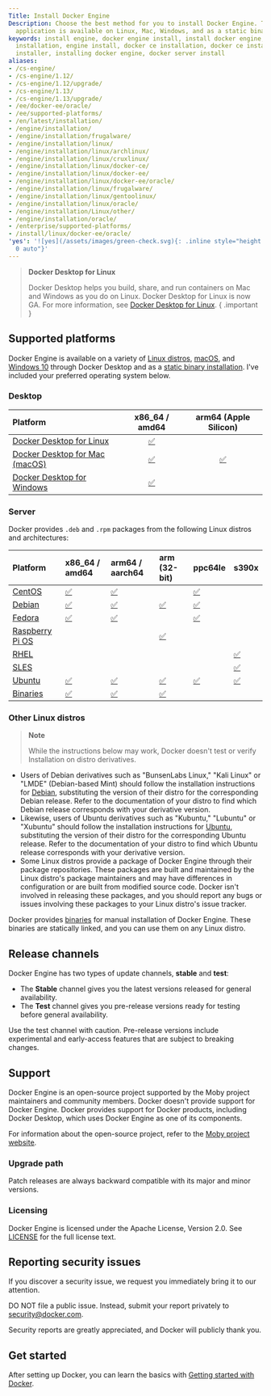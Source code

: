 ```yaml
---
Title: Install Docker Engine
Description: Choose the best method for you to install Docker Engine. This client-server
  application is available on Linux, Mac, Windows, and as a static binary.
keywords: install engine, docker engine install, install docker engine, docker-engine
  installation, engine install, docker ce installation, docker ce install, engine
  installer, installing docker engine, docker server install
aliases:
- /cs-engine/
- /cs-engine/1.12/
- /cs-engine/1.12/upgrade/
- /cs-engine/1.13/
- /cs-engine/1.13/upgrade/
- /ee/docker-ee/oracle/
- /ee/supported-platforms/
- /en/latest/installation/
- /engine/installation/
- /engine/installation/frugalware/
- /engine/installation/linux/
- /engine/installation/linux/archlinux/
- /engine/installation/linux/cruxlinux/
- /engine/installation/linux/docker-ce/
- /engine/installation/linux/docker-ee/
- /engine/installation/linux/docker-ee/oracle/
- /engine/installation/linux/frugalware/
- /engine/installation/linux/gentoolinux/
- /engine/installation/linux/oracle/
- /engine/installation/Linux/other/
- /engine/installation/oracle/
- /enterprise/supported-platforms/
- /install/linux/docker-ee/oracle/
'yes': '![yes](/assets/images/green-check.svg){: .inline style="height: 14px; margin:
  0 auto"}'
---
```


> **Docker Desktop for Linux**
>
> Docker Desktop helps you build, share, and run containers on Mac and
> Windows as you do on Linux. Docker Desktop for
> Linux is now GA. For more information, see
[Docker Desktop for Linux](../../desktop/install/linux-install.md).
{ .important }

## Supported platforms

Docker Engine is available on a variety of [Linux distros](../../desktop/install/linux-install.md),
[macOS](../../desktop/install/mac-install.md), and [Windows 10](../../desktop/install/windows-install.md)
through Docker Desktop and as a [static binary installation](binaries.md). I've included
your preferred operating system below.

### Desktop


| Platform                                                               |                    x86_64 / amd64                     |               arm64 (Apple Silicon)               |
| :--------------------------------------------------------------------- | :---------------------------------------------------: | :-----------------------------------------------: |
| [Docker Desktop for Linux](../../desktop/install/linux-install.md)     |  [ ✅  ](../../desktop/install/linux-install.md)  |                                                   |
| [Docker Desktop for Mac (macOS)](../../desktop/install/mac-install.md) |   [ ✅  ](../../desktop/install/mac-install.md)   | [ ✅  ](../../desktop/install/mac-install.md) |
| [Docker Desktop for Windows](../../desktop/install/windows-install.md) | [ ✅  ](../../desktop/install/windows-install.md) |                                                   |

### Server

Docker provides `.deb` and `.rpm` packages from the following Linux distros
and architectures:

| Platform                              | x86_64 / amd64         | arm64 / aarch64        | arm (32-bit)                    | ppc64le                | s390x                  |
| :------------------------------------ | :--------------------- | :--------------------- | :------------------------------ | :--------------------- | :--------------------- |
| [CentOS](centos.md)                   | [ ✅  ](centos.md) | [ ✅  ](centos.md) |                                 | [ ✅  ](centos.md) |                        |
| [Debian](debian.md)                   | [ ✅  ](debian.md) | [ ✅  ](debian.md) | [ ✅  ](debian.md)          | [ ✅  ](debian.md) |                        |
| [Fedora](fedora.md)                   | [ ✅  ](fedora.md) | [ ✅  ](fedora.md) |                                 | [ ✅  ](fedora.md) |                        |
| [Raspberry Pi OS](raspberry-pi-os.md) |                        |                        | [ ✅  ](raspberry-pi-os.md) |                        |                        |
| [RHEL](rhel.md)                       |                        |                        |                                 |                        | [ ✅  ](rhel.md)   |
| [SLES](sles.md)                       |                        |                        |                                 |                        | [ ✅  ](sles.md)   |
| [Ubuntu](ubuntu.md)                   | [ ✅  ](ubuntu.md) | [ ✅  ](ubuntu.md) | [ ✅  ](ubuntu.md)          | [ ✅  ](ubuntu.md) | [ ✅  ](ubuntu.md) |
| [Binaries](binaries.md)               | [ ✅  ](binaries.md) | [ ✅  ](binaries.md) | [ ✅  ](binaries.md)          |                        |                        |

### Other Linux distros

> **Note**
>
> While the instructions below may work, Docker doesn't test or verify
> Installation on distro derivatives.

- Users of Debian derivatives such as "BunsenLabs Linux," "Kali Linux" or 
  "LMDE" (Debian-based Mint) should follow the installation instructions for
  [Debian](debian.md), substituting the version of their distro for the
  corresponding Debian release. Refer to the documentation of your distro to find
  which Debian release corresponds with your derivative version.
- Likewise, users of Ubuntu derivatives such as "Kubuntu," "Lubuntu" or "Xubuntu"
  should follow the installation instructions for [Ubuntu](ubuntu.md),
  substituting the version of their distro for the corresponding Ubuntu release.
  Refer to the documentation of your distro to find which Ubuntu release
  corresponds with your derivative version.
- Some Linux distros provide a package of Docker Engine through their
  package repositories. These packages are built and maintained by the Linux
  distro's package maintainers and may have differences in configuration
  or are built from modified source code. Docker isn't involved in releasing these
  packages, and you should report any bugs or issues involving these packages to
  your Linux distro's issue tracker.

Docker provides [binaries](binaries.md) for manual installation of Docker Engine.
These binaries are statically linked, and you can use them on any Linux distro.

## Release channels

Docker Engine has two types of update channels, **stable** and **test**:

* The **Stable** channel gives you the latest versions released for general availability.
* The **Test** channel gives you pre-release versions ready for testing before
  general availability.

Use the test channel with caution. Pre-release versions include experimental and
early-access features that are subject to breaking changes.

## Support

Docker Engine is an open-source project supported by the Moby project maintainers
and community members. Docker doesn't provide support for Docker Engine.
Docker provides support for Docker products, including Docker Desktop, which uses
Docker Engine as one of its components.

For information about the open-source project, refer to the
[Moby project website](https://mobyproject.org/).

### Upgrade path

Patch releases are always backward compatible with its major and minor versions.

### Licensing

Docker Engine is licensed under the Apache License, Version 2.0. See
[LICENSE](https://github.com/moby/moby/blob/master/LICENSE) for the full
license text.

## Reporting security issues

If you discover a security issue, we request you immediately bring it to our attention.

DO NOT file a public issue. Instead, submit your report privately to security@docker.com.

Security reports are greatly appreciated, and Docker will publicly thank you.

## Get started

After setting up Docker, you can learn the basics with
[Getting started with Docker](../../get-started/index.md).
